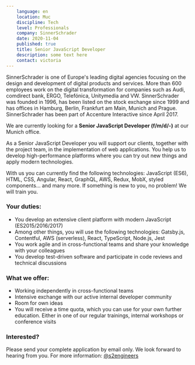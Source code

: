 ```yaml
---
    language: en
    location: Muc
    discipline: Tech
    level: Professionals
    company: SinnerSchrader
    date: 2020-11-04
    published: true
    title: Senior JavaScript Developer
    description: some text here 
    contact: victoria
---
```


SinnerSchrader is one of Europe's leading digital agencies focusing on the design and development of digital products and services. More than 600 employees work on the digital transformation for companies such as Audi, comdirect bank, ERGO, Telefónica, Unitymedia and VW. SinnerSchrader was founded in 1996, has been listed on the stock exchange since 1999 and has offices in Hamburg, Berlin, Frankfurt am Main, Munich and Prague. SinnerSchrader has been part of Accenture Interactive since April 2017.

We are currently looking for a **Senior JavaScript Developer (f/m/d/-)** at our Munich office.

As a Senior JavaScript Developer you will support our clients, together with the project team, in the implementation of web applications. You help us to develop high-performance platforms where you can try out new things and apply modern technologies.

With us you can currently find the following technologies: JavaScript (ES6), HTML, CSS, Angular, React, GraphQL, AWS, Redux, MobX, styled components... and many more. If something is new to you, no problem! We will train you.

### Your duties:

- You develop an extensive client platform with modern JavaScript (ES2015/2016/2017)
- Among other things, you will use the following technologies: Gatsby.js, Contentful, AWS (serverless), React, TypeScript, Node.js, Jest
- You work agile and in cross-functional teams and share your knowledge with your colleagues
- You develop test-driven software and participate in code reviews and technical discussions

### What we offer:

- Working independently in cross-functional teams
- Intensive exchange with our active internal developer community
- Room for own ideas
- You will receive a time quota, which you can use for your own further education. Either in one of our regular trainings, internal workshops or conference visits

### Interested?

Please send your complete application by email only. We look forward to hearing from you. For more information: [@s2engineers](https://twitter.com/s2engineers)
